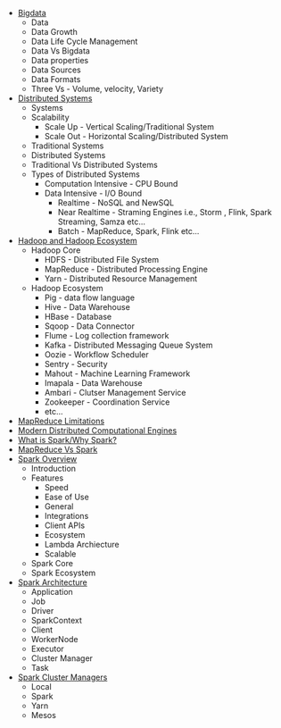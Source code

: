 * [Bigdata](https://github.com/malli3131/Spark_Tutorial/blob/master/Spark_Index.md)
  * Data
  * Data Growth
  * Data Life Cycle Management
  * Data Vs Bigdata
  * Data properties
  * Data Sources
  * Data Formats
  * Three Vs - Volume, velocity, Variety
* [Distributed Systems](https://github.com/malli3131/Spark_Tutorial/blob/master/Spark_Index.md)
  * Systems
  * Scalability
    * Scale Up - Vertical Scaling/Traditional System
    * Scale Out - Horizontal Scaling/Distributed System
  * Traditional Systems
  * Distributed Systems
  * Traditional Vs Distributed Systems
  * Types of Distributed Systems
    * Computation Intensive - CPU Bound
    * Data Intensive - I/O Bound
      * Realtime - NoSQL and NewSQL
      * Near Realtime - Straming Engines i.e., Storm , Flink, Spark Streaming, Samza etc...
      * Batch - MapReduce, Spark, Flink etc...
* [Hadoop and Hadoop Ecosystem](https://github.com/malli3131/Spark_Tutorial/blob/master/Spark_Index.md)
  * Hadoop Core
    * HDFS - Distributed File System
    * MapReduce - Distributed Processing Engine
    * Yarn - Distributed Resource Management
  * Hadoop Ecosystem
    * Pig - data flow language
    * Hive - Data Warehouse
    * HBase - Database
    * Sqoop - Data Connector
    * Flume - Log collection framework
    * Kafka - Distributed Messaging Queue System
    * Oozie - Workflow Scheduler
    * Sentry - Security
    * Mahout - Machine Learning Framework
    * Imapala - Data Warehouse
    * Ambari - Clutser Management Service
    * Zookeeper - Coordination Service
    * etc...
* [MapReduce Limitations](https://github.com/malli3131/Spark_Tutorial/blob/master/Spark/Core/MapReduce_Limitations.md)
* [Modern Distributed Computational Engines](https://github.com/malli3131/Spark_Tutorial/blob/master/Spark_Index.md)
* [What is Spark/Why Spark?](https://github.com/malli3131/Spark_Tutorial/blob/master/Spark_Index.md)
* [MapReduce Vs Spark](https://github.com/malli3131/Spark_Tutorial/blob/master/Spark/Core/MapReduce_Spark.md)
* [Spark Overview](https://github.com/malli3131/Spark_Tutorial/blob/master/Spark_Index.md)
  * Introduction
  * Features
    * Speed
    * Ease of Use
    * General
    * Integrations
    * Client APIs
    * Ecosystem
    * Lambda Archiecture
    * Scalable
  * Spark Core
  * Spark Ecosystem
* [Spark Architecture](https://github.com/malli3131/Spark_Tutorial/blob/master/Spark/Core/Spark_Architecture.md)
  * Application
  * Job
  * Driver
  * SparkContext
  * Client
  * WorkerNode
  * Executor
  * Cluster Manager
  * Task
* [Spark Cluster Managers](https://github.com/malli3131/Spark_Tutorial/blob/master/Spark_Index.md)
  * Local
  * Spark
  * Yarn
  * Mesos
